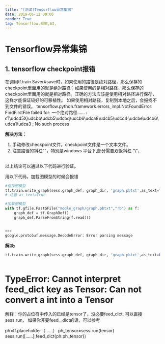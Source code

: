 ```yaml
---
title: "[测试]Tensorflow异常集锦"
date: 2019-06-12 00:00
render: True 
tag: Tensorflow,框架,AI,
---
```



# Tensorflow异常集锦 
## 1. tensorflow checkpoint报错
在调用tf.train.Saver#save时，如果使用的路径是绝对路径，那么保存的checkpoint里面用的就是绝对路径；如果使用的是相对路径，那么保存的checkpoint里面用的就是相对路径。正确的方法应该是使用相对路径进行保存，这样才能保证较好的可移植性。
如果使用相对路径，复制到本地之后，会报找不到文件的错误。
tensorflow.python.framework.errors_impl.NotFoundError: FindFirstFile failed for: 
一个绝对路径...... : ϵͳ\udcd5Ҳ\udcbb\udcb5\udcbdָ\udcb6\udca8\udcb5\udcc4·\udcbe\udcb6\udca1\udca3
; No such process

**解决方法：**
1. 手动修改checkpoint文件，checkpoint文件是一个文本文件。
2. 注意路径的斜杠"\"，特别是windows 平台下,部分需要双饭斜杠 “\”、


## 
以上结论可以通过以下代码进行验证。


用以下代码，加载图模型的时候会报错
```python
#保存图模型
tf.train.write_graph(sess.graph_def, graph_dir, 'graph.pbtxt',as_text=True)
# 注意 as_text=True

#加载图模型
with tf.gfile.FastGFile("modle_graph/graph.pbtxt","rb") as f:
    graph_def = tf.GraphDef()
    graph_def.ParseFromString(f.read())


>>> 
google.protobuf.message.DecodeError: Error parsing message

```

**解决:**
```python
tf.train.write_graph(sess.graph_def, graph_dir, 'graph.pbtxt',as_text=False)



```

# TypeError: Cannot interpret feed_dict key as Tensor: Can not convert a int into a Tensor
解释：你的占位符中传入的已经是tensor了，没必要feed_dict,
可以直接sess.run， 如果你非要feed__dict的话，可以参考

ph=tf.placeholder（......）
ph_tensor=sess.run(tensor)
sess.run([......],feed_dict{ph:ph_tensor})

